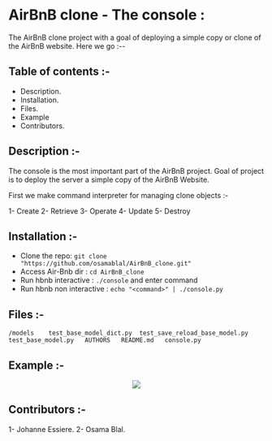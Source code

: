 # AirBnB clone - The console :

The AirBnB clone project with a goal of deploying a simple copy or clone of the AirBnB website. Here we go :--

## Table of contents :-

- Description.
- Installation.
- Files.
- Example
- Contributors.

## Description :-

The console is the most important part of the AirBnB project. Goal of project is to deploy the server a simple copy of the AirBnB Website. 

First we make command interpreter for managing clone objects :-

1- Create
2- Retrieve
3- Operate
4- Update 
5- Destroy

## Installation :-

- Clone the repo: `git clone "https://github.com/osamablal/AirBnB_clone.git"`
- Access Air-Bnb dir : `cd AirBnB_clone`
- Run hbnb interactive : `./console` and enter command
- Run hbnb non interactive : `echo "<command>" | ./console.py`

## Files :-

``
 /models    test_base_model_dict.py  test_save_reload_base_model.py  test_base_model.py   AUTHORS   README.md   console.py 
``

## Example :-

<p align="center"> 
<img src = "https://ibb.co/4Mpy532"/>
</p>

## Contributors :-
1- Johanne Essiere.
2- Osama Blal.


